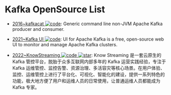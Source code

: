 # Kafka OpenSource List

- [2016~kafkacat ![code](https://ng-tech.icu/assets/code.svg)](https://github.com/edenhill/kafkacat): Generic command line non-JVM Apache Kafka producer and consumer.

- [2021~Kafka UI ![code](https://ng-tech.icu/assets/code.svg)](https://github.com/provectus/kafka-ui): UI for Apache Kafka is a free, open-source web UI to monitor and manage Apache Kafka clusters.

- [2022~KnowStreaming ![code](https://ng-tech.icu/assets/code.svg) ![star](https://img.shields.io/github/stars/didi/KnowStreaming)](https://github.com/didi/KnowStreaming): Know Streaming 是一套云原生的 Kafka 管控平台，脱胎于众多互联网内部多年的 Kafka 运营实践经验，专注于 Kafka 运维管控、监控告警、资源治理、多活容灾等核心场景。在用户体验、监控、运维管控上进行了平台化、可视化、智能化的建设，提供一系列特色的功能，极大地方便了用户和运维人员的日常使用，让普通运维人员都能成为 Kafka 专家。
